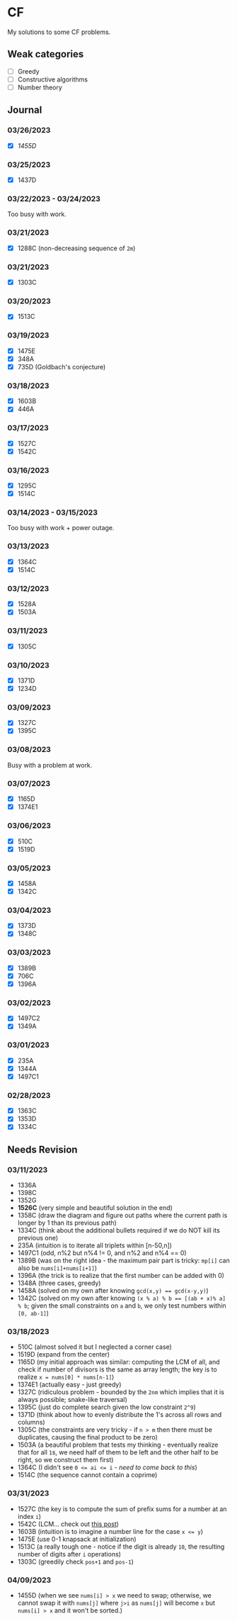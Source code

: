 # CF

My solutions to some CF problems.

## Weak categories

- [ ] Greedy
- [ ] Constructive algorithms
- [ ] Number theory

## Journal

### 03/26/2023

- [x] _1455D_

### 03/25/2023

- [x] 1437D

### 03/22/2023 - 03/24/2023

Too busy with work.

### 03/21/2023

- [x] 1288C (non-decreasing sequence of `2m`)

### 03/21/2023

- [x] 1303C

### 03/20/2023

- [x] 1513C

### 03/19/2023

- [x] 1475E
- [x] 348A
- [x] 735D (Goldbach's conjecture)

### 03/18/2023

- [x] 1603B
- [x] 446A

### 03/17/2023

- [x] 1527C
- [x] 1542C

### 03/16/2023

- [x] 1295C
- [x] 1514C

### 03/14/2023 - 03/15/2023

Too busy with work + power outage.

### 03/13/2023

- [x] 1364C
- [x] 1514C

### 03/12/2023

- [x] 1528A
- [x] 1503A

### 03/11/2023

- [x] 1305C

### 03/10/2023

- [x] 1371D
- [x] 1234D

### 03/09/2023

- [x] 1327C
- [x] 1395C

### 03/08/2023

Busy with a problem at work.

### 03/07/2023

- [x] 1165D
- [x] 1374E1

### 03/06/2023

- [x] 510C
- [x] 1519D

### 03/05/2023

- [x] 1458A
- [x] 1342C

### 03/04/2023

- [x] 1373D
- [x] 1348C

### 03/03/2023

- [x] 1389B
- [x] 706C
- [x] 1396A

### 03/02/2023

- [x] 1497C2
- [x] 1349A

### 03/01/2023

- [x] 235A
- [x] 1344A
- [x] 1497C1

### 02/28/2023

- [x] 1363C
- [x] 1353D
- [x] 1334C

## Needs Revision

### 03/11/2023

- 1336A
- 1398C
- 1352G
- **1526C** (very simple and beautiful solution in the end)
- 1358C (draw the diagram and figure out paths where the current path is longer by 1 than its previous path)
- 1334C (think about the additional bullets required if we do NOT kill its previous one)
- 235A (intuition is to iterate all triplets within [n-50,n])
- 1497C1 (odd, n%2 but n%4 != 0, and n%2 and n%4 == 0)
- 1389B (was on the right idea - the maximum pair part is tricky: `mp[i]` can also be `nums[i]+nums[i+1]`)
- 1396A (the trick is to realize that the first number can be added with 0)
- 1348A (three cases, greedy)
- 1458A (solved on my own after knowing `gcd(x,y) == gcd(x-y,y)`)
- 1342C (solved on my own after knowing `(x % a) % b == [(ab + x)% a] % b`; given the small constraints on `a` and `b`, we only test numbers within `[0, ab-1]`)

### 03/18/2023

- 510C (almost solved it but I neglected a corner case)
- 1519D (expand from the center)
- 1165D (my initial approach was similar: computing the LCM of all, and check if number of divisors is the same as array length; the key is to realize `x = nums[0] * nums[n-1]`)
- 1374E1 (actually easy - just greedy)
- 1327C (ridiculous problem - bounded by the `2nm` which implies that it is always possible; snake-like traversal)
- 1395C (just do complete search given the low constraint `2^9`)
- 1371D (think about how to evenly distribute the 1's across all rows and columns)
- 1305C (the constraints are very tricky - if `n > m` then there must be duplicates, causing the final product to be zero)
- 1503A (a beautiful problem that tests my thinking - eventually realize that for all `1`s, we need half of them to be left and the other half to be right, so we construct them first)
- 1364C (I didn't see `0 <= ai <= i` - _need to come back to this_)
- 1514C (the sequence cannot contain a coprime)

### 03/31/2023

- 1527C (the key is to compute the sum of prefix sums for a number at an index `i`)
- 1542C (LCM... check out [this post](https://blog.csdn.net/tkkdouzi/article/details/118877468))
- 1603B (intuition is to imagine a number line for the case `x <= y`)
- 1475E (use 0-1 knapsack at initialization)
- 1513C (a really tough one - notice if the digit is already `10`, the resulting number of digits after `i` operations)
- 1303C (greedily check `pos+1` and `pos-1`)

### 04/09/2023

- 1455D (when we see `nums[i] > x` we need to swap; otherwise, we cannot swap it with `nums[j]` where `j>i` as `nums[j]` will become `x` but `nums[i] > x` and it won't be sorted.)
